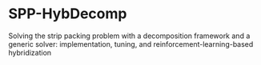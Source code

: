 # SPP-HybDecomp
Solving the strip packing problem with a decomposition framework and a generic solver: implementation, tuning, and reinforcement-learning-based hybridization
